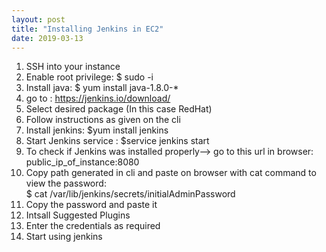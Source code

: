 ```yaml
---
layout: post
title: "Installing Jenkins in EC2"
date: 2019-03-13
---
```


1. SSH into your instance 
2. Enable root privilege: $ sudo -i
3. Install java: $ yum install java-1.8.0-*
4. go to : https://jenkins.io/download/
5.  Select desired package (In this case RedHat)
6. Follow instructions as given on the cli
7. Install jenkins: $yum install jenkins
8. Start Jenkins service : $service jenkins start
9. To check if Jenkins was installed properly-->
go to this url in browser: public_ip_of_instance:8080
10. Copy path generated in cli and paste on browser with cat command to view the password:   
$ cat /var/lib/jenkins/secrets/initialAdminPassword  
11. Copy the password and paste it  
12. Intsall Suggested Plugins  
13. Enter the credentials as required  
14. Start using jenkins  

